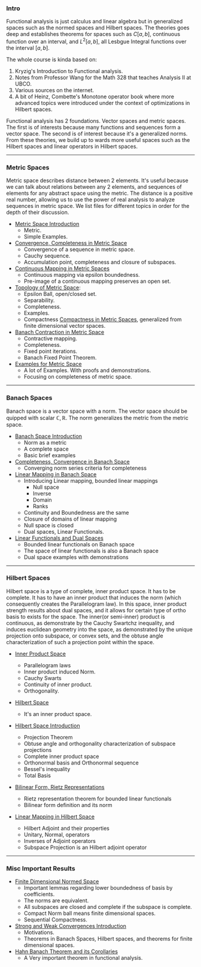 ### **Intro**

Functional analysis is just calculus and linear algebra but in generalized spaces such as the normed spaces and Hilbert spaces. The theories goes deep and establishes theorems for spaces such as $C[a, b]$, continuous function over an interval, and $L^2[a, b]$, all Lesbgue Integral functions over the interval $[a, b]$.

The whole course is kinda based on: 
1. Kryzig's Introduction to Functional analysis. 
2. Notes from Professor Wang for the Math 328 that teaches Analysis II at UBCO. 
3. Various sources on the internet. 
4. A bit of Heinz, Combette's Monotone operator book where more advanced topics were introduced under the context of optimizations in Hilbert spaces. 

Functional analysis has 2 foundations. Vector spaces and metric spaces. The first is of interests because many functions and sequences form a vector space. The second is of interest because it's a generalized norms. From these theories, we build up to wards more useful spaces such as the Hilbert spaces and linear operators in Hilbert spaces. 

---
### **Metric Spaces** 

Metric space describes distance between 2 elements. It's useful because we can talk about relations between any 2 elements, and sequences of elements for any abstract space using the metric. The distance is a positive real number, allowing us to use the power of real analysis to analyze sequences in metric space. We list files for different topics in order for the depth of their discussion. 

- [Metric Space Introduction](Functional%20Spaces/Metric%20Space%20Introduction.md)
	- Metric. 
	- Simple Examples. 
- [Convergence, Completeness in Metric Space](Functional%20Spaces/Convergence,%20Completeness%20in%20Metric%20Space.md)
	- Convergence of a sequence in metric space. 
	- Cauchy sequence. 
	- Accumulation point, completeness and closure of subspaces. 
- [Continuous Mapping in Metric Spaces](Functional%20Spaces/Continuous%20Mapping%20in%20Metric%20Spaces.md)
	- Continuous mapping via epsilon boundedness. 
	- Pre-image of a continuous mapping preserves an open set. 
- [Topology of Metric Space](Functional%20Spaces/Topology%20of%20Metric%20Space.md): 
	- Epsilon Ball, open/closed set. 
	- Separability. 
	- Completeness. 
	- Examples. 
	- Compactness [Compactness in Metric Spaces](Functional%20Spaces/Compactness%20in%20Metric%20Spaces.md), generalized from finite dimensional vector spaces. 
- [Banach Contraction in Metric Space](Functional%20Spaces/Banach%20Contraction%20in%20Metric%20Space.md)
	- Contractive mapping. 
	- Completeness. 
	- Fixed point iterations. 
	- Banach Fixed Point Theorem. 
- [Examples for Metric Space](Functional%20Spaces/Examples%20for%20Metric%20Space.md)
	- A lot of Examples. With proofs and demonstrations. 
	- Focusing on completeness of metric space. 

---
### **Banach Spaces**

Banach space is a vector space with a norm. The vector space should be quipped with scalar $\mathbb C, \mathbb R$. The norm generalizes the metric from the metric space. 

- [Banach Space Introduction](Functional%20Spaces/Banach%20Space%20Introduction.md)
	- Norm as a metric
	- A complete space
	- Basic brief examples 
- [Completeness, Convergence in Banach Space](Functional%20Spaces/Completeness,%20Convergence%20in%20Banach%20Space.md)
	- Converging norm series criteria for completeness
- [Linear Mapping in Banach Space](Linear%20Mapping%20in%20Banach%20Space.md)
	- Introducing Linear mapping, bounded linear mappings
		- Null space
		- Inverse 
		- Domain
		- Ranks
	- Continuity and Boundedness are the same
	- Closure of domains of linear mapping
	- Null space is closed 
	- Dual spaces, Linear Functionals. 
- [Linear Functionals and Dual Spaces](Linear%20Functionals%20and%20Dual%20Spaces.md)
	- Bounded linear functionals on Banach space
	- The space of linear functionals is also a Banach space
	- Dual space examples with demonstrations

---
### **Hilbert Spaces**

Hilbert space is a type of complete, inner product space. It has to be complete. It has to have an inner product that induces the norm (which consequently creates the Parallelogram law). In this space, inner product strength results about dual spaces, and it allows for certain type of ortho basis to exists for the space. The inner(or semi-inner) product is continuous, as demonstrate by the Cauchy Swartchz inequality, and induces euclidean geometry into the space, as demonstrated by the unique projection onto subspace, or convex sets, and the obtuse angle characterization of such a projection point within the space. 

- [Inner Product Space](Functional%20Spaces/Inner%20Product%20Space.md)
	- Parallelogram laws 
	- Inner product induced Norm. 
	- Cauchy Swarts
	- Continuity of inner product. 
	- Orthogonality. 

- [Hilbert Space](Functional%20Spaces/Hilbert%20Space.md) 
	- It's an inner product space. 

- [Hilbert Space Introduction](Functional%20Spaces/Hilbert%20Space%20Introduction.md)
	- Projection Theorem
	- Obtuse angle and orthogonality characterization of subspace projections
	- Complete inner product space
	- Orthonormal basis and Orthonormal sequence
	- Bessel's inequality
	- Total Basis
- [Bilinear Form, Rietz Representations](Bilinear%20Form,%20Rietz%20Representations.md)
	- Rietz representation theorem for bounded linear functionals
	- Bilinear form definition and its norm
- [Linear Mapping in Hilbert Space](Linear%20Mapping%20in%20Hilbert%20Space.md)
	- Hilbert Adjoint and their properties
	- Unitary, Normal, operators
	- Inverses of Adjoint operators
	- Subspace Projection is an Hilbert adjoint operator 

---
### **Misc Important Results**
- [Finite Dimensional Normed Space](Functional%20Spaces/Finite%20Dimensional%20Normed%20Space.md)
	- Important lemmas regarding lower boundedness of basis by coefficients. 
	- The norms are equivalent.
	- All subspaces are closed and complete if the subspace is complete.  
	- Compact Norm ball means finite dimensional spaces. 
	- Sequential Compactness.
- [Strong and Weak Convergences Introduction](Strong%20and%20Weak%20Convergences%20Introduction.md)
	- Motivations. 
	- Theorems in Banach Spaces, Hilbert spaces, and theorems for finite dimensional spaces. 
- [Hahn Banach Theorem and its Corollaries](Hahn%20Banach%20Theorem%20and%20its%20Corollaries.md)
	- A Very important theorem in functional analysis. 